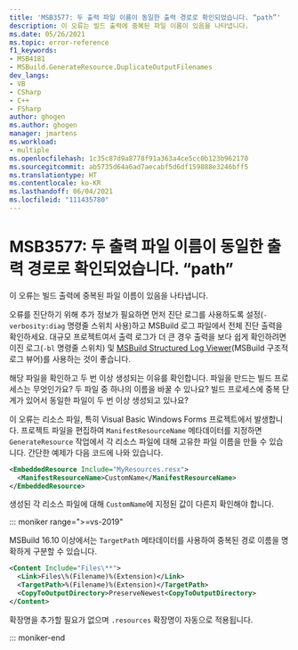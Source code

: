 ```yaml
---
title: 'MSB3577: 두 출력 파일 이름이 동일한 출력 경로로 확인되었습니다. “path”'
description: 이 오류는 빌드 출력에 중복된 파일 이름이 있음을 나타냅니다.
ms.date: 05/26/2021
ms.topic: error-reference
f1_keywords:
- MSB4181
- MSBuild.GenerateResource.DuplicateOutputFilenames
dev_langs:
- VB
- CSharp
- C++
- FSharp
author: ghogen
ms.author: ghogen
manager: jmartens
ms.workload:
- multiple
ms.openlocfilehash: 1c35c87d9a8778f91a363a4ce5cc0b123b962170
ms.sourcegitcommit: ab5735d64a6ad7aecabf5d6df159888e3246bff5
ms.translationtype: HT
ms.contentlocale: ko-KR
ms.lasthandoff: 06/04/2021
ms.locfileid: "111435780"
---
```

# <a name="msb3577-two-output-file-names-resolved-to-the-same-output-path-path"></a>MSB3577: 두 출력 파일 이름이 동일한 출력 경로로 확인되었습니다. “path”

이 오류는 빌드 출력에 중복된 파일 이름이 있음을 나타냅니다.

오류를 진단하기 위해 추가 정보가 필요하면 먼저 진단 로그를 사용하도록 설정(`-verbosity:diag` 명령줄 스위치 사용)하고 MSBuild 로그 파일에서 전체 진단 출력을 확인하세요. 대규모 프로젝트여서 출력 로그가 더 큰 경우 출력을 보다 쉽게 확인하려면 이진 로그(`-bl` 명령줄 스위치) 및 [MSBuild Structured Log Viewer](https://msbuildlog.com/)(MSBuild 구조적 로그 뷰어)를 사용하는 것이 좋습니다.

해당 파일을 확인하고 두 번 이상 생성되는 이유를 확인합니다. 파일을 만드는 빌드 프로세스는 무엇인가요? 두 파일 중 하나의 이름을 바꿀 수 있나요?  빌드 프로세스에 중복 단계가 있어서 동일한 파일이 두 번 이상 생성되고 있나요?

이 오류는 리소스 파일, 특히 Visual Basic Windows Forms 프로젝트에서 발생합니다. 프로젝트 파일을 편집하여 `ManifestResourceName` 메타데이터를 지정하면 `GenerateResource` 작업에서 각 리소스 파일에 대해 고유한 파일 이름을 만들 수 있습니다. 간단한 예제가 다음 코드에 나와 있습니다.

```xml
<EmbeddedResource Include="MyResources.resx">
  <ManifestResourceName>CustomName</ManifestResourceName>
</EmbeddedResource>
```

생성된 각 리소스 파일에 대해 `CustomName`에 지정된 값이 다른지 확인해야 합니다.

::: moniker range=">=vs-2019"

MSBuild 16.10 이상에서는 `TargetPath` 메타데이터를 사용하여 중복된 경로 이름을 명확하게 구분할 수 있습니다.

```xml
<Content Include="Files\**">
  <Link>Files\%(Filename)%(Extension)</Link>
  <TargetPath>%(Filename)%(Extension)</TargetPath>
  <CopyToOutputDirectory>PreserveNewest<CopyToOutputDirectory>
</Content>
```

확장명을 추가할 필요가 없으며 `.resources` 확장명이 자동으로 적용됩니다.

::: moniker-end


